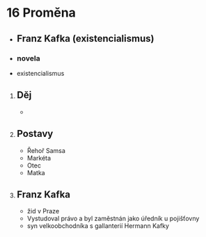 
# 16 Proměna
 - ## Franz Kafka (existencialismus)
 - ### novela
 - existencialismus


1. ## Děj
   - 

1. ## Postavy
   - Řehoř Samsa
   - Markéta
   - Otec
   - Matka

1. ## Franz Kafka
   - žid v Praze
   - Vystudoval právo a byl zaměstnán jako úředník u pojišťovny
   - syn velkoobchodníka s gallanterií Hermann Kafky
